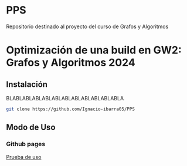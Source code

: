 # PPS
Repositorio destinado al proyecto del curso de Grafos y Algoritmos 

# Optimización de una build en GW2: Grafos y Algoritmos 2024
## Instalación

BLABLABLABLABLABLABLABLABLABLABLABLA
```bash
git clone https://github.com/Ignacio-ibarra05/PPS
```

## Modo de Uso

### Github pages
[Prueba de uso]([https://ignacio-ibarra05.github.io/PPS/])
